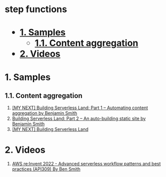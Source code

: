 <h1>step functions<h1>

<!-- TOC -->

- [1. Samples](#1-samples)
  - [1.1. Content aggregation](#11-content-aggregation)
- [2. Videos](#2-videos)

<!-- /TOC -->

# 1. Samples

## 1.1. Content aggregation

1. [[MY NEXT] Building Serverless Land: Part 1 – Automating content aggregation by Benjamin Smith ](https://aws.amazon.com/blogs/compute/building-serverless-land-part-1-automating-content-aggregation/)
2. [Building Serverless Land: Part 2 – An auto-building static site by Benjamin Smith](https://aws.amazon.com/blogs/compute/building-serverless-land-part-2-an-auto-building-static-site/)
3. [[MY NEXT] Building Serverless Land](https://github.com/aws-samples/content-aggregator-example)

# 2. Videos

1. [AWS re:Invent 2022 - Advanced serverless workflow patterns and best practices (API309) By Ben Smith](https://www.youtube.com/watch?v=o6-7BAUWaqg)